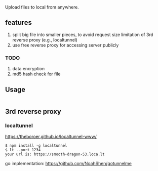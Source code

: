 
Upload files to local from anywhere.

## features

1. split big file into smaller pieces, to avoid request size limitation of 3rd reverse proxy (e.g., localtunnel)
2. use free reverse proxy for accessing server publicly

### TODO

1. data encryption
2. md5 hash check for file

## Usage

```
```

## 3rd reverse proxy

### localtunnel

https://theboroer.github.io/localtunnel-www/

```
$ npm install -g localtunnel
$ lt --port 1234
your url is: https://smooth-dragon-53.loca.lt
```

go implementation: https://github.com/NoahShen/gotunnelme
